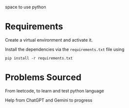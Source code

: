 space to use python

# Requirements

Create a virtual environment and activate it.

Install the dependencies via the `requirements.txt` file using 
```commandline
pip install -r requirements.txt
```

# Problems Sourced

From leetcode, to learn and test python language

Help from ChatGPT and Gemini to progress